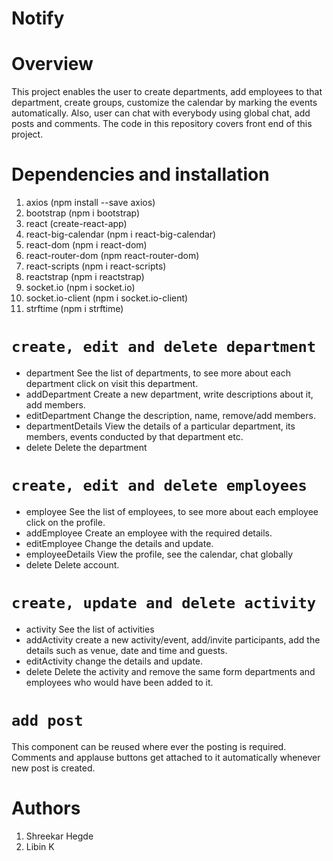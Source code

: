 # Notify
# Overview 
This project enables the user to create departments, add employees to that department, create groups, customize the calendar by marking the events automatically. Also, user can chat with everybody using global chat, add posts and comments. The code in this repository covers front end of this project.
# Dependencies and installation
1. axios (npm install --save axios)
2. bootstrap (npm i bootstrap)
3. react (create-react-app)
4. react-big-calendar (npm i react-big-calendar)
5. react-dom (npm i react-dom)
6. react-router-dom (npm react-router-dom)
7. react-scripts (npm i react-scripts)
8. reactstrap (npm i reactstrap)
9. socket.io (npm i socket.io)
10. socket.io-client (npm i socket.io-client)
11. strftime (npm i strftime)
 # `create, edit and delete department`
- department
See the list of departments, to see more about each department click on visit this department.
- addDepartment
  Create a new department, write descriptions about it, add members.
- editDepartment
  Change the description, name, remove/add members.
- departmentDetails
  View the details of a particular department, its members, events conducted by that department etc.
- delete
  Delete the department
# `create, edit and delete employees`
- employee
  See the list of employees, to see more about each employee click on the profile.
- addEmployee
  Create an employee with the required details.
- editEmployee
  Change the details and update.
- employeeDetails
  View the profile, see the calendar, chat globally
- delete
  Delete account.
# `create, update and delete activity`
- activity
  See the list of activities
- addActivity
  create a new activity/event, add/invite participants, add the details such as venue, date and time and guests.
- editActivity
  change the details and update.
- delete
  Delete the activity and remove the same form departments and employees who would have been added to it.
# `add post`
  This component can be reused where ever the posting is required. Comments and applause buttons get attached to it     automatically whenever new post is created.
# Authors
1. Shreekar Hegde
2. Libin K



